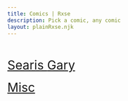 ```yaml
---
title: Comics | Rxse
description: Pick a comic, any comic
layout: plainRxse.njk
---
```

<br />
<br />

<a href="Searis/" style="font-size: 200%;">
    Searis
</a>
<a href="Gary/" style="font-size: 200%;">
    Gary
</a>
<br /><br />
<a href="Misc/" style="font-size: 200%;">
    Misc
</a>
